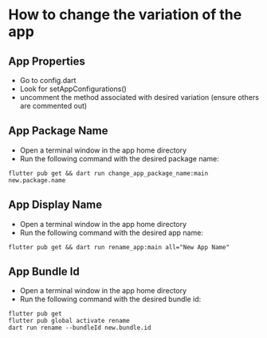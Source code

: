 # How to change the variation of the app

## App Properties

- Go to config.dart
- Look for setAppConfigurations()
- uncomment the method associated with desired variation (ensure others are commented out)

## App Package Name

- Open a terminal window in the app home directory
- Run the following command with the desired package name:

```
flutter pub get && dart run change_app_package_name:main new.package.name
```

## App Display Name

- Open a terminal window in the app home directory
- Run the following command with the desired app name:

```
flutter pub get && dart run rename_app:main all="New App Name"
```

## App Bundle Id

- Open a terminal window in the app home directory
- Run the following command with the desired bundle id:

```
flutter pub get
flutter pub global activate rename
dart run rename --bundleId new.bundle.id
```
